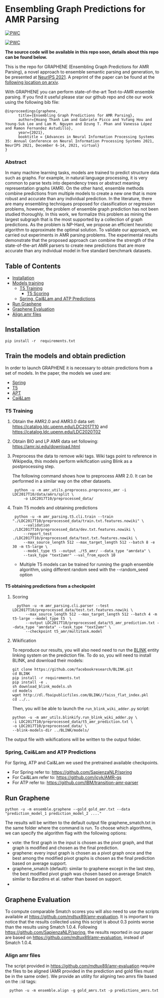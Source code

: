 # Ensembling Graph Predictions for AMR Parsing

[![PWC](https://img.shields.io/endpoint.svg?url=https://paperswithcode.com/badge/ensembling-graph-predictions-for-amr-parsing/amr-parsing-on-ldc2017t10)](https://paperswithcode.com/sota/amr-parsing-on-ldc2017t10?p=ensembling-graph-predictions-for-amr-parsing)

[![PWC](https://img.shields.io/endpoint.svg?url=https://paperswithcode.com/badge/ensembling-graph-predictions-for-amr-parsing/amr-parsing-on-ldc2020t02)](https://paperswithcode.com/sota/amr-parsing-on-ldc2020t02?p=ensembling-graph-predictions-for-amr-parsing)

**The source code will be available in this repo soon, details about  this repo can be found below.**


This is the repo for GRAPHENE (Ensembling Graph Predictions for AMR Parsing), a novel approach to ensemble semantic parsing and generation, to be presented at [NeurIPS 2021](https://nips.cc/Conferences/2021/). A preprint of the paper can be found at the [following location on arxiv](https://arxiv.org/abs/2110.09131).


With GRAPHENE you can perform state-of-the-art Text-to-AMR ensemble parsing. If you find it useful please star our github repo and cite our work using the following bib file:

```
@inproceedings{graphene,
      title={Ensembling Graph Predictions for AMR Parsing}, 
      author={Hoang Thanh Lam and Gabriele Picco and Yufang Hou and Young-Suk Lee and Lam M. Nguyen and Dzung T. Phan and Vanessa López and Ramon Fernandez Astudillo},
      year={2021},
      booktitle = {Advances in Neural Information Processing Systems 35: Annual Conference on Neural Information Processing Systems 2021, NeurIPS 2021, December 6-14, 2021, virtual}
}
```

### Abstract

In many machine learning tasks, models are trained to predict structure data such as graphs. For example, in natural language processing, it is very common to parse texts into dependency trees or abstract meaning representation graphs (AMR). On the other hand, ensemble methods combine predictions from multiple models to create a new one that is more robust and accurate than any individual prediction. In the literature, there are many ensembling techniques proposed for classification or regression problems, however, the problem of ensemble graph prediction has not been studied thoroughly. In this work, we formalize this problem as mining the largest subgraph that is the most supported by a collection of graph predictions. As the problem is NP-Hard, we propose an efficient heuristic algorithm to approximate the optimal solution. To validate our approach, we carried out experiments in AMR parsing problems. The experimental results demonstrate that the proposed approach can combine the strength of the state-of-the-art AMR parsers to create new predictions that are more accurate than any individual model in five standard benchmark datasets.
 
## Table of Contents

- [Installation](#installation)
- [Models training](#train-the-models-and-obtain-prediction)
   - [T5 Training](#t5-training)
      - [T5 Scoring](#t5-scoring)
   - [Spring, Cai&Lam and ATP Predictions](#spring,-cai&lam-and-atp-predictions)
- [Run Graphene](#run-graphene)
- [Graphene Evaluation](#graphene-evaluation)
- [Align amr files](#align-amr-files)

## Installation

    pip install -r  requirements.txt

## Train the models and obtain prediction

In order to launch GRAPHENE it is necessary to obtain predictions from a set of models. In the paper, the models we used are:

- [Spring](https://www.researchgate.net/publication/348305083_One_SPRING_to_Rule_Them_Both_Symmetric_AMR_Semantic_Parsing_and_Generation_without_a_Complex_Pipeline)
- [T5](https://arxiv.org/abs/1910.10683)
- [APT](https://arxiv.org/abs/2104.14674)
- [Cai&Lam](https://arxiv.org/abs/2004.05572)

### T5 Training

1.  Obtain the AMR2.0 and AMR3.0 data set: https://catalog.ldc.upenn.edu/LDC2017T10 and https://catalog.ldc.upenn.edu/LDC2020T02

2.  Obtain BIO and LP AMR data set following: https://amr.isi.edu/download.html  

3. Preprocess the data to remove wiki tags. Wiki tags point to reference in Wikipedia, this models perform wikification using Blink as a postprocessing step.
   
   The following command shows how to preprocess AMR 2.0. It can be performed in a similar way on the other datasets.
        
        python -u -m amr_utils.preprocess.preprocess_amr -i LDC2017T10/data/amrs/split \
            -o LDC2017T10/preprocessed_data/

4. Train T5 models and obtaining predictions

        python -u -m amr_parsing.t5.cli.train --train "./LDC2017T10/preprocessed_data/train.txt.features.nowiki" \
            --validation ./LDC2017T10/preprocessed_data/dev.txt.features.nowiki \
            --report_test ./LDC2017T10/preprocessed_data/test.txt.features.nowiki \
            --max_source_length 512 --max_target_length 512 --batch 8 -e 30 -m t5-large \
            --model_type t5 --output ./t5_amr/ --data_type "amrdata" \
            --task_type "text2amr" --val_from_epoch 10

   * Multiple T5 models can be trained for running the graph ensemble algorithm, using different random seed with the --random_seed option
   

#### T5 obtaining predictions from a checkpoint
1. Scoring

         python -u -m amr_parsing.cli.parser --test LDC2017T10/preprocessed_data/test.txt.features.nowiki \
             --max_source_length 512 --max_target_length 512 --batch 4 -m t5-large --model_type t5  \
             --output LDC2017T10/preprocessed_data/t5_amr_prediction.txt --data_type "amrdata" --task_type "text2amr" \
             --checkpoint t5_amr/multitask.model
   
2. Wikification

    To reproduce our results, you will also need need to run the [BLINK](https://github.com/facebookresearch/BLINK) 
    entity linking system on the prediction file. To do so, you will need to install BLINK, and download their models:
    ```shell script
    git clone https://github.com/facebookresearch/BLINK.git
    cd BLINK
    pip install -r requirements.txt
    pip install -e .
    sh download_blink_models.sh
    cd models
    wget http://dl.fbaipublicfiles.com/BLINK//faiss_flat_index.pkl
    cd ../..
    ```
    Then, you will be able to launch the `run_blink_wiki_adder.py` script:
    ```shell
    python -u -m amr_utils.blinkify.run_blink_wiki_adder.py \
    -i LDC2017T10/preprocessed_data/t5_amr_prediction.txt \ 
    -o LDC2017T10/preprocessed_data/ \
    --blink-models-dir ../BLINK/models/ 

The output file with wikifications will be written to the output folder.

### Spring, Cai&Lam and ATP Predictions

For Spring, ATP and Cai&Lam we used the pretrained available checkpoints.

- For Spring refer to: https://github.com/SapienzaNLP/spring
- For Cai&Lam refer to: https://github.com/jcyk/AMR-gs
- For ATP refer to: https://github.com/IBM/transition-amr-parser

## Run Graphene

    python -u -m ensemble.graphene --gold gold_amr.txt --data "prediction_model_1 prediction_model_2 ...." 
 
 The results will be written to the default output file graphene_smatch.txt in the same folder where the command is run. To choose which algorithms, we can specify the algorithm flag with the following options:
 
 - vote: the first graph in the input is chosen as the pivot graph, and that graph is modified and chosen as the final prediction.
 - graphene: every input graph is chosen as a pivot graph once and the best among the modified pivot graphs is chosen as the final prediction based on average support.  
 - graphene_smatch (default): similar to graphene except in the last step, the best modified pivot graph was chosen based on average Smatch similar to Barzdins et al. rather than based on support. 
 - 
## Graphene Evaluation

To compute comparable Smatch scores you will also need to use the scripts available at https://github.com/mdtux89/amr-evaluation. It is important to notice that the results collected using this script is about 0.3 points worse than the results using Smatch 1.0.4. Following https://github.com/SapienzaNLP/spring, the results reported in our paper are based on https://github.com/mdtux89/amr-evaluation, instead of Smatch 1.0.4.

### Align amr files

The script provided in https://github.com/mdtux89/amr-evaluation require the files to be aligned (AMR provided in the prediction and gold files must be in the same order). We provide an utility for aligning two amrs file based on the ::id tags:

      python -u -m ensemble.align -g gold_amrs.txt -p predictions_amrs.txt
